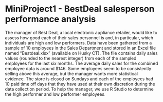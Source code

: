# MiniProject1 - BestDeal salesperson performance analysis
The manager of Best Deal, a local electronic appliance retailer, would like to assess how good each of their sales personnel is and, in particular, which individuals are high and low performers. Data have been gathered from a sample of 10 employees in the Sales Department and stored in an Excel file named “Bestdeal.xlsx” (available on Husky CT). The file contains daily sales values (rounded to the nearest integer) from each of the sampled employees for the last six months. The average daily sales for the combined employee data is around $146. Some employees seem to be consistently selling above this average, but the manager wants more statistical evidence. The store is closed on Sundays and each of the employees had 10 paid time off days that they have used at their own discretion during the data collection period. To help the manager, we use R Studio to determine the high performer and low performer employees.
